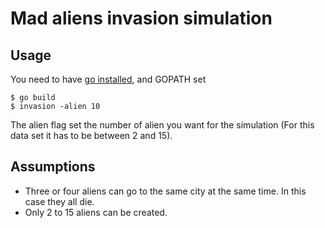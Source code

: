 # Mad aliens invasion simulation
## Usage
You need to have [go installed](https://golang.org/doc/install), and GOPATH set
```
$ go build
$ invasion -alien 10
```
The alien flag set the number of alien you want for the simulation (For this data set it has to be between 2 and 15).
## Assumptions
- Three or four aliens can go to the same city at the same time. In this case they all die.
- Only 2 to 15 aliens can be created.
